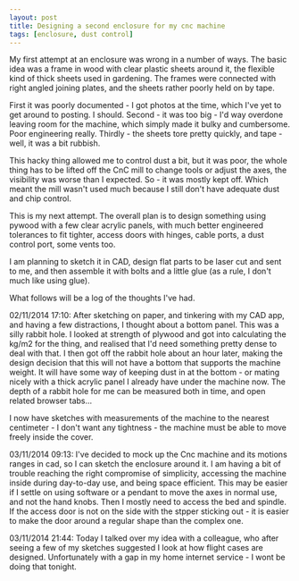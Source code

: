 ```yaml
---
layout: post
title: Designing a second enclosure for my cnc machine
tags: [enclosure, dust control]
---
```

My first attempt at an enclosure was wrong in a number of ways. The basic idea was a frame in wood with clear plastic sheets around it, the flexible kind of thick sheets used in gardening. The frames were connected with right angled joining plates, and the sheets rather poorly held on by tape.
 
First it was poorly documented - I got photos at the time, which I've yet to get around to posting. I should.
Second - it was too big - I'd way overdone leaving room for the machine, which simply made it bulky and cumbersome. Poor engineering really.
Thirdly - the sheets tore pretty quickly, and tape - well, it was a bit rubbish.

This hacky thing allowed me to control dust a bit, but it was poor, the whole thing has to be lifted off the CnC mill to change tools or adjust the axes, the visibility was worse than I expected. So - it was mostly kept off. Which meant the mill wasn't used much because I still don't have adequate dust and chip control.

This is my next attempt. The overall plan is to design something using pywood with a few clear acrylic panels, with much better engineered tolerances to fit tighter, access doors with hinges, cable ports, a dust control port, some vents too. 

I am planning to sketch it in CAD, design flat parts to be laser cut and sent to me, and then assemble it with bolts and a little glue (as a rule, I don't much like using glue).

What follows will be a log of the thoughts I've had.

02/11/2014 17:10: After sketching on paper, and tinkering with my CAD app, and having a few distractions, I thought about a bottom panel. This was a silly rabbit hole. I looked at strength of plywood and got into calculating the kg/m2 for the thing, and realised that I'd need something pretty dense to deal with that. I then got off the rabbit hole about an hour later, making the design decision that this will not have a bottom that supports the machine weight. It will have some way of keeping dust in at the bottom - or mating nicely with a thick acrylic panel I already have under the machine now. The depth of a rabbit hole for me can be measured both in time, and open related browser tabs...

I now have sketches with measurements of the machine to the nearest centimeter - I don't want any tightness - the machine must be able to move freely inside the cover.

03/11/2014 09:13: I've decided to mock up the Cnc machine and its motions ranges in cad, so I can sketch the enclosure around it. I am having a bit of trouble reaching the right compromise of simplicity, accessing the machine inside during day-to-day use, and being space efficient. This may be easier if I settle on using software or a pendant to move the axes in normal use, and not the hand knobs. Then I mostly need to access the bed and spindle. If the access door is not on the side with the stpper sticking out - it is easier to make the door around a regular shape than the complex one.

03/11/2014 21:44: Today I talked over my idea with a colleague, who after seeing a few of my sketches suggested I look at how flight cases are designed. Unfortunately with a gap in my home internet service - I wont be doing that tonight.


